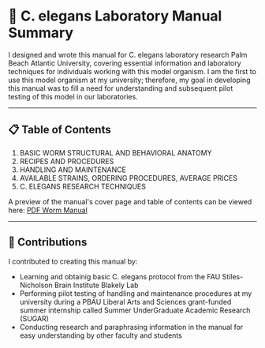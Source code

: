 # 🧪 C. elegans Laboratory Manual Summary

I designed and wrote this manual for C. elegans laboratory research Palm Beach Atlantic University, covering essential information and laboratory techniques for individuals working with this model organism. I am the first to use this model organism at my university; therefore, my goal in developing this manual was to fill a need for understanding and subsequent pilot testing of this model in our laboratories.

---

## 📋 Table of Contents

1. BASIC WORM STRUCTURAL AND BEHAVIORAL ANATOMY
2. RECIPES AND PROCEDURES
3. HANDLING AND MAINTENANCE
4. AVAILABLE STRAINS, ORDERING PROCEDURES, AVERAGE PRICES
5. C. ELEGANS RESEARCH TECHNIQUES

A preview of the manual's cover page and table of contents can be viewed here:
[PDF Worm Manual](https://github.com/HHneurolab/scientific-portfolio/blob/main/lab-work/worm-manual.pdf)

---

## 🧠 Contributions

I contributed to creating this manual by:
- Learning and obtainig basic C. elegans protocol from the FAU Stiles-Nicholson Brain Institute Blakely Lab
- Performing pilot testing of handling and maintenance procedures at my university during a PBAU Liberal Arts and Sciences grant-funded summer internship called Summer UnderGraduate Academic Research (SUGAR)
- Conducting research and paraphrasing information in the manual for easy understanding by other faculty and students
